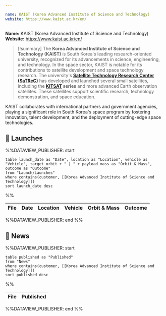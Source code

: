 ```yaml
---

name: KAIST (Korea Advanced Institute of Science and Technology)
website: https://www.kaist.ac.kr/en/
---
```


**Name:** KAIST (Korea Advanced Institute of Science and Technology)
**Website:** https://www.kaist.ac.kr/en/

>[!summary]
The **Korea Advanced Institute of Science and Technology (KAIST)** is South Korea's leading research-oriented university, recognized for its advancements in science, engineering, and technology. In the space sector, KAIST is notable for its contributions to satellite development and space technology research. The university's **[Satellite Technology Research Center (SaTReC)](https://satrec.kaist.ac.kr/e_01_01.php)** has developed and launched several small satellites, including the **[KITSAT](https://en.wikipedia.org/wiki/KITSAT-1) series** and more advanced Earth observation satellites. These satellites support scientific research, technology demonstration, and space education.
>
KAIST collaborates with international partners and government agencies, playing a significant role in South Korea's space program by fostering innovation, talent development, and the deployment of cutting-edge space technologies.

## 🚀 Launches

%%DATAVIEW_PUBLISHER: start
```
table launch_date as "Date", location as "Location", vehicle as "Vehicle", target_orbit + " | " + payload_mass as "Orbit & Mass", outcome as "Outcome"
from "Launch/Launches"
where contains(customer, [[Korea Advanced Institute of Science and Technology]])
sort launch_date desc
```
%%

| File | Date | Location | Vehicle | Orbit & Mass | Outcome |
| ---- | ---- | -------- | ------- | ------------ | ------- |

%%DATAVIEW_PUBLISHER: end %%

## 📰 News
%%DATAVIEW_PUBLISHER: start
```
table published as "Published"
from "News"
where contains(customer, [[Korea Advanced Institute of Science and Technology]])
sort published desc
```
%%

| File | Published |
| ---- | --------- |

%%DATAVIEW_PUBLISHER: end %%